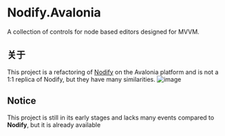 # Nodify.Avalonia
A collection of controls for node based editors designed for MVVM.
## 关于
This project is a refactoring of [Nodify](https://github.com/miroiu/nodify) on the Avalonia platform and is not a 1:1 replica of Nodify, but they have many similarities.
![image](https://raw.githubusercontent.com/MakesYT/NodifyM.Avalonia/master/assets/Kitopia1706354432972.png)

## Notice
This project is still in its early stages and lacks many events compared to **Nodify**, but it is already available
